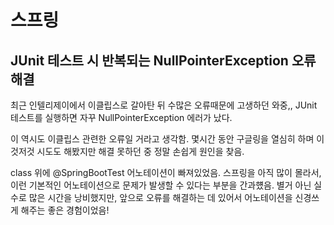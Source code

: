# 스프링
## JUnit 테스트 시 반복되는 NullPointerException 오류 해결

최근 인텔리제이에서 이클립스로 갈아탄 뒤 수많은 오류때문에 고생하던 와중,,
JUnit 테스트를 실행하면 자꾸 NullPointerException 에러가 났다.

이 역시도 이클립스 관련한 오류일 거라고 생각함.
몇시간 동안 구글링을 열심히 하며 이것저것 시도도 해봤지만 해결 못하던 중
정말 손쉽게 원인을 찾음.


class 위에 @SpringBootTest 어노테이션이 빠져있었음.
스프링을 아직 많이 몰라서, 이런 기본적인 어노테이션으로 문제가 발생할 수 있다는 부분을 간과헀음.
별거 아닌 실수로 많은 시간을 낭비했지만, 앞으로 오류를 해결하는 데 있어서 어노테이션을 신경쓰게 해주는 좋은 경험이었음!
